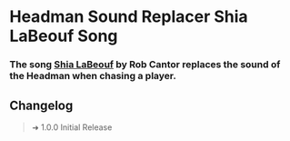 # Headman Sound Replacer Shia LaBeouf Song
### The song [Shia LaBeouf](https://www.youtube.com/watch?v=o0u4M6vppCI) by Rob Cantor replaces the sound of the Headman when chasing a player.

 ## Changelog
> 	➜ 1.0.0 Initial Release